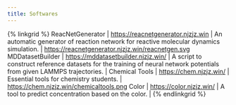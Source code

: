 ```yaml
---
title: Softwares
---
```


{% linkgrid %}
ReacNetGenerator | https://reacnetgenerator.njzjz.win | An automatic generator of reaction network for reactive molecular dynamics simulation. | https://reacnetgenerator.njzjz.win/reacnetgen.svg
MDDatasetBuilder | https://mddatasetbuilder.njzjz.win/ | A script to construct reference datasets for the training of neural network potentials from given LAMMPS trajectories. | 
Chemical Tools | https://chem.njzjz.win/ | Essential tools for chemistry students. | https://chem.njzjz.win/chemicaltools.png
Color | https://color.njzjz.win/ | A tool to predict concentration based on the color. | 
{% endlinkgrid %}

